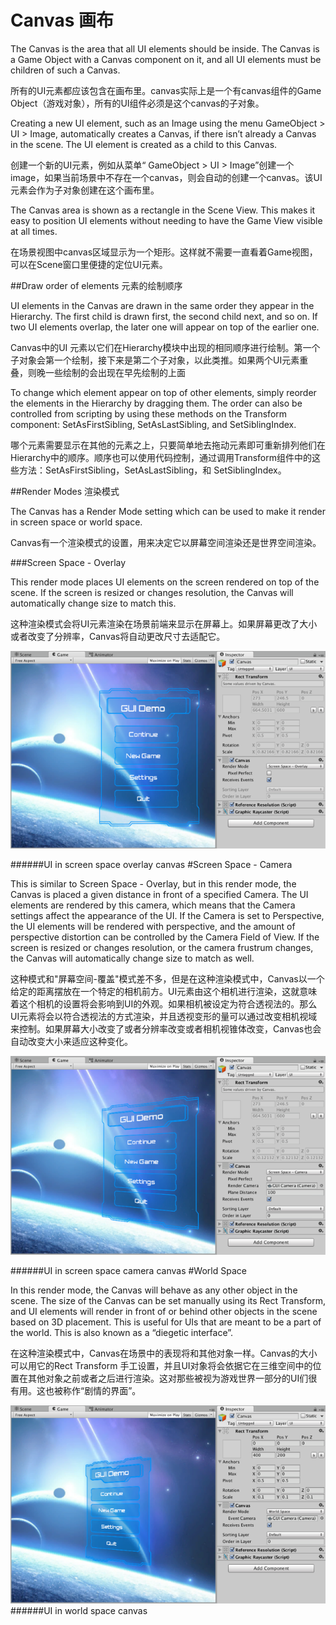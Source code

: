 # Canvas 画布

The Canvas is the area that all UI elements should be inside. The Canvas is a Game Object with a Canvas component on it, and all UI elements must be children of such a Canvas.

所有的UI元素都应该包含在画布里。canvas实际上是一个有canvas组件的Game Object（游戏对象），所有的UI组件必须是这个canvas的子对象。


Creating a new UI element, such as an Image using the menu GameObject > UI > Image, automatically creates a Canvas, if there isn’t already a Canvas in the scene. The UI element is created as a child to this Canvas.

创建一个新的UI元素，例如从菜单“ GameObject > UI > Image”创建一个image，如果当前场景中不存在一个canvas，则会自动的创建一个canvas。该UI元素会作为子对象创建在这个画布里。

The Canvas area is shown as a rectangle in the Scene View. This makes it easy to position UI elements without needing to have the Game View visible at all times.

在场景视图中canvas区域显示为一个矩形。这样就不需要一直看着Game视图，可以在Scene窗口里便捷的定位UI元素。

##Draw order of elements 元素的绘制顺序

UI elements in the Canvas are drawn in the same order they appear in the Hierarchy. The first child is drawn first, the second child next, and so on. If two UI elements overlap, the later one will appear on top of the earlier one.

Canvas中的UI 元素以它们在Hierarchy模块中出现的相同顺序进行绘制。第一个子对象会第一个绘制，接下来是第二个子对象，以此类推。如果两个UI元素重叠，则晚一些绘制的会出现在早先绘制的上面

To change which element appear on top of other elements, simply reorder the elements in the Hierarchy by dragging them. The order can also be controlled from scripting by using these methods on the Transform component: SetAsFirstSibling, SetAsLastSibling, and SetSiblingIndex.

哪个元素需要显示在其他的元素之上，只要简单地去拖动元素即可重新排列他们在Hierarchy中的顺序。顺序也可以使用代码控制，通过调用Transform组件中的这些方法：SetAsFirstSibling，SetAsLastSibling，和 SetSiblingIndex。

##Render Modes 渲染模式

The Canvas has a Render Mode setting which can be used to make it render in screen space or world space.

Canvas有一个渲染模式的设置，用来决定它以屏幕空间渲染还是世界空间渲染。

###Screen Space - Overlay


This render mode places UI elements on the screen rendered on top of the scene. If the screen is resized or changes resolution, the Canvas will automatically change size to match this.

这种渲染模式会将UI元素渲染在场景前端来显示在屏幕上。如果屏幕更改了大小或者改变了分辨率，Canvas将自动更改尺寸去适配它。

![](Main/GUI_Canvas_Screenspace_Overlay.png)

######UI in screen space overlay canvas
#Screen Space - Camera

This is similar to Screen Space - Overlay, but in this render mode, the Canvas is placed a given distance in front of a specified Camera. The UI elements are rendered by this camera, which means that the Camera settings affect the appearance of the UI. If the Camera is set to Perspective, the UI elements will be rendered with perspective, and the amount of perspective distortion can be controlled by the Camera Field of View. If the screen is resized or changes resolution, or the camera frustrum changes, the Canvas will automatically change size to match as well.

这种模式和"屏幕空间-覆盖"模式差不多，但是在这种渲染模式中，Canvas以一个给定的距离摆放在一个特定的相机前方。UI元素由这个相机进行渲染，这就意味着这个相机的设置将会影响到UI的外观。如果相机被设定为符合透视法的。那么UI元素将会以符合透视法的方式渲染，并且透视变形的量可以通过改变相机视域来控制。如果屏幕大小改变了或者分辨率改变或者相机视锥体改变，Canvas也会自动改变大小来适应这种变化。

![UI in screen space camera canvas](Main/GUI_Canvas_Screenspace_Camera.png)

######UI in screen space camera canvas
#World Space

In this render mode, the Canvas will behave as any other object in the scene. The size of the Canvas can be set manually using its Rect Transform, and UI elements will render in front of or behind other objects in the scene based on 3D placement. This is useful for UIs that are meant to be a part of the world. This is also known as a “diegetic interface”.

在这种渲染模式中，Canvas在场景中的表现将和其他对象一样。Canvas的大小可以用它的Rect Transform 手工设置，并且UI对象将会依据它在三维空间中的位置在其他对象之前或者之后进行渲染。这对那些被视为游戏世界一部分的UI们很有用。这也被称作“剧情的界面”。

![](Main/GUI_Canvas_Worldspace.png)
######UI in world space canvas